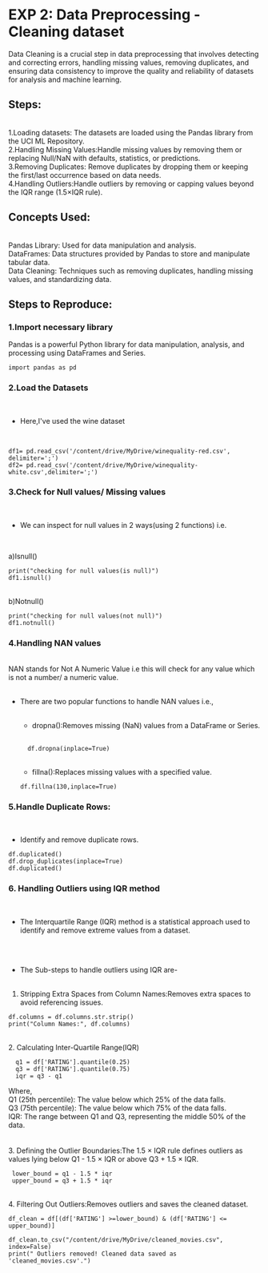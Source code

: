 # EXP 2: Data Preprocessing - Cleaning dataset
 Data Cleaning is a crucial step in data preprocessing that involves detecting and correcting errors, handling missing values, removing duplicates, and ensuring data consistency to improve the quality and reliability of datasets for analysis and machine learning.
 
## Steps:
<br>
1.Loading datasets: The datasets are loaded using the Pandas library from the UCI ML Repository.
<br>
2.Handling Missing Values:Handle missing values by removing them or replacing Null/NaN with defaults, statistics, or predictions.
<br>
3.Removing Duplicates: Remove duplicates by dropping them or keeping the first/last occurrence based on data needs.
<br>
4.Handling Outliers:Handle outliers by removing or capping values beyond the IQR range (1.5×IQR rule).

## Concepts Used:
<br>
Pandas Library: Used for data manipulation and analysis.
<br>
DataFrames: Data structures provided by Pandas to store and manipulate tabular data.
<br>
Data Cleaning: Techniques such as removing duplicates, handling missing values, and standardizing data.

## Steps to Reproduce: 

### 1.Import necessary library

Pandas is a powerful Python library for data manipulation, analysis, and processing using DataFrames and Series.
<br>


```
import pandas as pd
```

### 2.Load the Datasets
<br>

- Here,I've used the wine dataset
<br>

```
df1= pd.read_csv('/content/drive/MyDrive/winequality-red.csv', delimiter=';')
df2= pd.read_csv('/content/drive/MyDrive/winequality-white.csv',delimiter=';')
```

### 3.Check for Null values/ Missing values
<br>

- We can inspect for null values in 2 ways(using 2 functions) i.e. 
<br>

a)Isnull() 
<br>

```
print("checking for null values(is null)")
df1.isnull()

```
<br>
b)Notnull() 
<br>

```
print("checking for null values(not null)")
df1.notnull()
```
### 4.Handling NAN values
<br>
NAN stands for Not A Numeric Value i.e this will check for any value which is not a number/ a numeric value.

<br>
<br>

- There are two popular functions to handle NAN values i.e.,
   <br>
   <br>

   
   - dropna():Removes missing (NaN) values from a DataFrame or Series.
  <br>
  
  ```
    df.dropna(inplace=True)
  ```
  <br>
  
  - fillna():Replaces missing values with a specified value.
  ```
  df.fillna(130,inplace=True)
  ```

### 5.Handle Duplicate Rows:
<br>

- Identify and remove duplicate rows.

```
df.duplicated()
df.drop_duplicates(inplace=True)
df.duplicated()
```


### 6. Handling Outliers using IQR method
<br>

- The Interquartile Range (IQR) method is a statistical approach used to identify and remove extreme values from a dataset.
<br>
<br>

 -  The Sub-steps to handle outliers using IQR are-
    <br>
    <br>
    
1. Stripping Extra Spaces from Column Names:Removes extra spaces to avoid referencing issues.
    <br>
    
```
df.columns = df.columns.str.strip()
print("Column Names:", df.columns)

```
<br>
    2. Calculating Inter-Quartile Range(IQR)
    <br>

      q1 = df['RATING'].quantile(0.25)
      q3 = df['RATING'].quantile(0.75)
      iqr = q3 - q1
Where,
   <br>
    Q1 (25th percentile): The value below which 25% of the data falls.<br>
    Q3 (75th percentile): The value below which 75% of the data falls.<br>
    IQR: The range between Q1 and Q3, representing the middle 50% of the data.<br>
   <br>
   <br>
    3. Defining the Outlier Boundaries:The 1.5 × IQR rule defines outliers as values lying
    below Q1 - 1.5 × IQR or above Q3 + 1.5 × IQR.
    
     lower_bound = q1 - 1.5 * iqr
     upper_bound = q3 + 1.5 * iqr

  <br>
    4. Filtering Out Outliers:Removes outliers and saves the cleaned dataset.
    <br>
    
    
    df_clean = df[(df['RATING'] >=lower_bound) & (df['RATING'] <= upper_bound)]
    
    df_clean.to_csv("/content/drive/MyDrive/cleaned_movies.csv", index=False)
    print(" Outliers removed! Cleaned data saved as 'cleaned_movies.csv'.")
